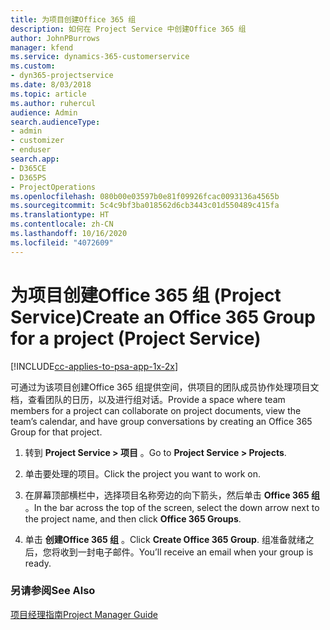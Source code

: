 ```yaml
---
title: 为项目创建Office 365 组
description: 如何在 Project Service 中创建Office 365 组
author: JohnPBurrows
manager: kfend
ms.service: dynamics-365-customerservice
ms.custom:
- dyn365-projectservice
ms.date: 8/03/2018
ms.topic: article
ms.author: ruhercul
audience: Admin
search.audienceType:
- admin
- customizer
- enduser
search.app:
- D365CE
- D365PS
- ProjectOperations
ms.openlocfilehash: 080b00e03597b0e81f09926fcac0093136a4565b
ms.sourcegitcommit: 5c4c9bf3ba018562d6cb3443c01d550489c415fa
ms.translationtype: HT
ms.contentlocale: zh-CN
ms.lasthandoff: 10/16/2020
ms.locfileid: "4072609"
---
```

# <a name="create-an-office-365-group-for-a-project-project-service"></a><span data-ttu-id="0aa8c-103">为项目创建Office 365 组 (Project Service)</span><span class="sxs-lookup"><span data-stu-id="0aa8c-103">Create an Office 365 Group for a project (Project Service)</span></span>

[!INCLUDE[cc-applies-to-psa-app-1x-2x](../includes/cc-applies-to-psa-app-1x-2x.md)]

<span data-ttu-id="0aa8c-104">可通过为该项目创建Office 365 组提供空间，供项目的团队成员协作处理项目文档，查看团队的日历，以及进行组对话。</span><span class="sxs-lookup"><span data-stu-id="0aa8c-104">Provide a space where team members for a project can collaborate on project documents, view the team’s calendar, and have group conversations by creating an Office 365 Group for that project.</span></span>  
  
1.  <span data-ttu-id="0aa8c-105">转到 **Project Service > 项目** 。</span><span class="sxs-lookup"><span data-stu-id="0aa8c-105">Go to **Project Service > Projects**.</span></span>  
  
2.  <span data-ttu-id="0aa8c-106">单击要处理的项目。</span><span class="sxs-lookup"><span data-stu-id="0aa8c-106">Click the project you want to work on.</span></span>  
  
3.  <span data-ttu-id="0aa8c-107">在屏幕顶部横栏中，选择项目名称旁边的向下箭头，然后单击 **Office 365 组** 。</span><span class="sxs-lookup"><span data-stu-id="0aa8c-107">In the bar across the top of the screen, select the down arrow next to the project name, and then click **Office 365 Groups**.</span></span>  
  
4.  <span data-ttu-id="0aa8c-108">单击 **创建Office 365 组** 。</span><span class="sxs-lookup"><span data-stu-id="0aa8c-108">Click **Create Office 365 Group**.</span></span> <span data-ttu-id="0aa8c-109">组准备就绪之后，您将收到一封电子邮件。</span><span class="sxs-lookup"><span data-stu-id="0aa8c-109">You’ll receive an email when your group is ready.</span></span>  
  
### <a name="see-also"></a><span data-ttu-id="0aa8c-110">另请参阅</span><span class="sxs-lookup"><span data-stu-id="0aa8c-110">See Also</span></span>  
 [<span data-ttu-id="0aa8c-111">项目经理指南</span><span class="sxs-lookup"><span data-stu-id="0aa8c-111">Project Manager Guide</span></span>](../psa/project-manager-guide.md)
